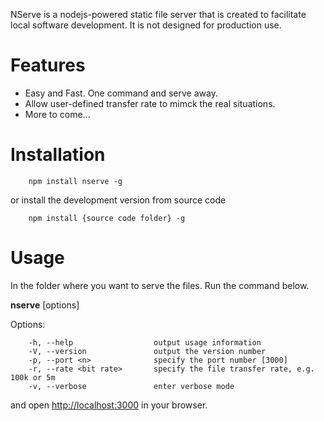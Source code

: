 NServe is a nodejs-powered static file server that is created to facilitate local software development. It is not designed for production use. 

# Features

* Easy and Fast. One command and serve away.
* Allow user-defined transfer rate to mimck the real situations.
* More to come...

# Installation
        npm install nserve -g

or install the development version from source code

        npm install {source code folder} -g

# Usage
In the folder where you want to serve the files. Run the command below. 

**nserve** [options]

Options:
        
        -h, --help                  output usage information
        -V, --version               output the version number
        -p, --port <n>              specify the port number [3000]
        -r, --rate <bit rate>       specify the file transfer rate, e.g. 100k or 5m
        -v, --verbose               enter verbose mode

and open [http://localhost:3000](http://localhost:3000) in your browser.
